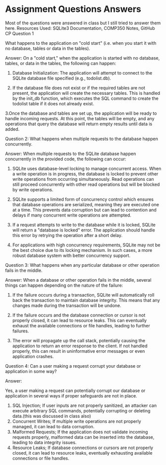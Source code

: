 # Assignment Questions Answers
Most of the questions were answered in class but I still tried to answer them here.
Resources Used: SQLite3 Documentation, COMP350 Notes, GitHub CP
Question 1

What happens to the application on "cold start" (i.e. when you start it with no database, tables or data in the tables).

Answer: 
On a "cold start," when the application is started with no database, tables, or data in the tables, the following can happen:
1. Database Initialization: The application will attempt to connect to the SQLite database file specified (e.g., todolist.db).

2. If the database file does not exist or if the required tables are not present, the application will create the necessary tables. This is handled by the init_db function, which executes the SQL command to create the todolist table if it does not already exist.

3.Once the database and tables are set up, the application will be ready to handle incoming requests. At this point, the tables will be empty, and any operations that query the database will return empty results until data is added.



Question 2: What happens when multiple requests to the database happen concurrently.

Answer:
When multiple requests to the SQLite database happen concurrently in the provided code, the following can occur:
1. SQLite uses database-level locking to manage concurrent access. When a write operation is in progress, the database is locked to prevent other write operations from occurring simultaneously. Read operations can still proceed concurrently with other read operations but will be blocked by write operations.

2. SQLite supports a limited form of concurrency control which ensures that database operations are serialized, meaning they are executed one at a time. This prevents data corruption but can lead to contention and delays if many concurrent write operations are attempted.

3. If a request attempts to write to the database while it is locked, SQLite will return a "database is locked" error. The application should handle this error by retrying the operation after a short delay.

4. For applications with high concurrency requirements, SQLite may not be the best choice due to its locking mechanism. In such cases, a more robust database system with better concurrency support.


Question 3: What happens when any particular database or other operation fails in the middle.

Answer:
When a database or other operation fails in the middle, several things can happen depending on the nature of the failure:
1. If the failure occurs during a transaction, SQLite will automatically roll back the transaction to maintain database integrity. This means that any changes made during the transaction will be undone.

2. If the failure occurs and the database connection or cursor is not properly closed, it can lead to resource leaks. This can eventually exhaust the available connections or file handles, leading to further failures. 

3. The error will propagate up the call stack, potentially causing the application to return an error response to the client. If not handled properly, this can result in uninformative error messages or even application crashes.


Question 4: Can a user making a request corrupt your database or application in some way?

Answer:

Yes, a user making a request can potentially corrupt our database or application in several ways if proper safeguards are not in place.

1. SQL Injection; If user inputs are not properly sanitized, an attacker can execute arbitrary SQL commands, potentially corrupting or deleting data.(this was discussed in class also)
2. Concurrent Writes; If multiple write operations are not properly managed, it can lead to data corruption. 
3. Malformed Requests; If the application does not validate incoming requests properly, malformed data can be inserted into the database, leading to data integrity issues.
4. Resource Leaks; If database connections or cursors are not properly closed, it can lead to resource leaks, eventually exhausting available connections or file handles. 
